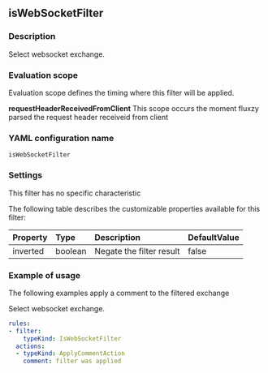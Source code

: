 ## isWebSocketFilter

### Description

Select websocket exchange.

### Evaluation scope

Evaluation scope defines the timing where this filter will be applied. 

**requestHeaderReceivedFromClient** This scope occurs the moment fluxzy parsed the request header receiveid from client

### YAML configuration name

    isWebSocketFilter

### Settings

This filter has no specific characteristic

The following table describes the customizable properties available for this filter: 

| Property | Type | Description | DefaultValue |
| :------- | :------- | :------- | -------- |
| inverted | boolean | Negate the filter result | false |

### Example of usage

The following examples apply a comment to the filtered exchange

Select websocket exchange.

```yaml
rules:
- filter:
    typeKind: IsWebSocketFilter
  actions:
  - typeKind: ApplyCommentAction
    comment: filter was applied
```



